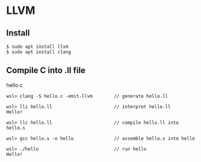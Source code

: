 # LLVM

## Install

```
$ sudo apt install llvm
$ sudo apt install clang
```

## Compile C into .ll file

hello.c

```
wsl> clang -S hello.c -emit-llvm        // generate hello.ll

wsl> lli hello.ll                       // interpret hello.ll
Hello!

wsl> llc hello.ll                       // compile hello.ll into hello.s

wsl> gcc hello.s -o hello               // assemble hello.s into hello

wsl> ./hello                            // run hello
Hello!
```


